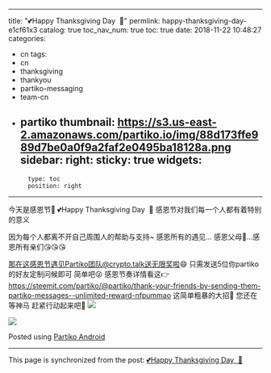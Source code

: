 
---
title: "💕Happy Thanksgiving Day ​ ​💖"
permlink: happy-thanksgiving-day-e1cf61x3
catalog: true
toc_nav_num: true
toc: true
date: 2018-11-22 10:48:27
categories:
- cn
tags:
- cn
- thanksgiving
- thankyou
- partiko-messaging
- team-cn
- partiko
thumbnail: https://s3.us-east-2.amazonaws.com/partiko.io/img/88d173ffe989d7be0a0f9a2faf2e0495ba18128a.png
sidebar:
    right:
        sticky: true
widgets:
    -
        type: toc
        position: right
---


今天是感恩节🎊
💕Happy Thanksgiving Day ​ ​💖
感恩节对我们每一个人都有着特别的意义

因为每个人都离不开自己周围人的帮助与支持~
感恩所有的遇见...
感恩父母💓...感恩所有亲们😘😘😘

那在这感恩节遇见Partiko团队@crypto.talk送无限奖啦😄
只需发送5位你partiko的好友定制问候即可  简单吧😜
感恩节奏详情看这👉https://steemit.com/partiko/@partiko/thank-your-friends-by-sending-them-partiko-messages--unlimited-reward-nfpummao
这简单粗暴的大招🎁 您还在等神马
赶紧行动起来吧🤗
![](https://s3.us-east-2.amazonaws.com/partiko.io/img/88d173ffe989d7be0a0f9a2faf2e0495ba18128a.png)

![](https://s3.us-east-2.amazonaws.com/partiko.io/img/e0921906e9c69c1458f020619329152925293f2a.png)

Posted using [Partiko Android](https://steemit.com/@partiko-android)

- - -

This page is synchronized from the post: [💕Happy Thanksgiving Day ​ ​💖](https://steemit.com/@annepink/happy-thanksgiving-day-e1cf61x3)
